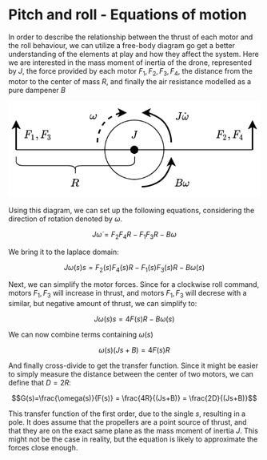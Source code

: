 # Pitch and roll - Equations of motion

In order to describe the relationship between the thrust of each motor and the roll behaviour, we can utilize a free-body diagram go get a better understanding of the elements at play and how they affect the system. Here we are interested in the mass moment of inertia of the drone, represented by $J$, the force provided by each motor $F_1,F_2,F_3,F_4$, the distance from the motor to the center of mass $R$, and finally the air resistance modelled as a pure dampener $B$

![](/images/free_body_pitch.png)

Using this diagram, we can set up the following equations, considering the direction of rotation denoted by $\omega$.

$$J\dot{\omega} = F_2F_4R-F_1F_3R-B\omega$$

We bring it to the laplace domain:

$$J\omega(s)s = F_2(s)F_4(s)R-F_1(s)F_3(s)R-B\omega(s)$$

Next, we can simplify the motor forces. Since for a clockwise roll command, motors $F_1,F_3$ will increase in thrust, and motors $F_1,F_3$ will decrese with a similar, but negative amount of thrust, we can simplify to:

$$J\omega(s)s = 4F(s)R-B\omega(s)$$

We can now combine terms containing $\omega(s)$

$$\omega(s)(Js+B) = 4F(s)R$$

And finally cross-divide to get the transfer function. Since it might be easier to simply measure the distance between the center of two motors, we can define that $D = 2R$:

$$G(s)=\frac{\omega(s)}{F(s)} = \frac{4R}{(Js+B)} = \frac{2D}{(Js+B)}$$

This transfer function of the first order, due to the single $s$, resulting in a pole. It does assume that the propellers are a point source of thrust, and that they are on the exact same plane as the mass moment of inertia $J$. This might not be the case in reality, but the equation is likely to approximate the forces close enough.
